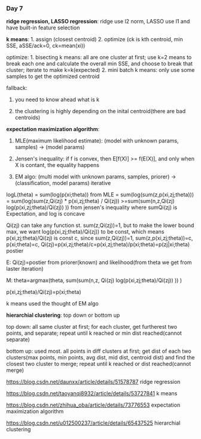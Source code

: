 ### Day 7

**ridge regression, LASSO regression**: ridge use l2 norm, LASSO use l1 and have built-in feature selection

**k means**: 1. assign (closest centroid) 2. optimize (ck is kth centroid, min SSE, aSSE/ack=0, ck=mean(xi))

optimize: 1. bisecting k means: all are one cluster at first; use k=2 means to break each one and calculate the overall min SSE, and choose to break that cluster; iterate to make k=k(expected) 2. mini batch k means: only use some samples to get the optimized centroid

fallback:

1. you need to know ahead what is k

2. the clustering is highly depending on the inital centroid(there are bad centroids)

**expectation maximization algorithm**: 

1. MLE(maximum likelihood estimate): (model with unknown params, samples) -> (model params)

2. Jensen's inequality: if f is convex, then E[f(X)] >= f(E(X)], and only when X is contant, the equality happens

3. EM algo: (multi model with unknown params, samples, priorer) -> (classification, model params) iterative

logL(theta) = sum(log(p(xi;theta)) from MLE = sum(log(sum(z,p(xi,zj;theta))) = sum(log(sum(z,Qi(zj) * p(xi,zj;theta) / Qi(zj)) >=sum(sum(n,z,Qi(zj) log(p(xi,zj;theta)/Qi(zj)) )) from jensen's inequality where sumQi(zj) is Expectation, and log is concave

Qi(zj) can take any function st. sum(z,Qi(zj))=1, but to make the lower bound max, we want log(p(xi,zj;theta)/Qi(zj)) to be const, which means p(xi,zj;theta)/Qi(zj) is const c, since sum(z,Qi(zj))=1, sum(z,p(xi,zj;theta))=c, p(xi;theta)=c, Qi(zj)=p(xi,zj;theta)/c=p(xi,zj;theta)/p(xi;theta)=p(zj|xi;theta) postier

E: Qi(zj)=postier from priorer(known) and likelihood(from theta we get from laster iteration)

M: theta=argmax(theta, sum(sum(n,z, Qi(zj) log(p(xi,zj;theta)/Qi(zj)) )) )

p(xi,zj;theta)/Qi(zj)=p(xi;theta)

k means used the thought of EM algo

**hierarchial clustering**: top down or bottom up

top down: all same cluster at first; for each cluster, get furtherest two points, and separate; repeat until k reached or min dist reached(cannot separate)

bottom up: used most. all points in diff clusters at first; get dist of each two clusters(max points, min points, avg dist, mid dist, centroid dist) and find the closest two cluster to merge; repeat until k reached or dist reached(cannot merge)

<https://blog.csdn.net/daunxx/article/details/51578787> ridge regression

<https://blog.csdn.net/taoyanqi8932/article/details/53727841> k means

<https://blog.csdn.net/zhihua_oba/article/details/73776553> expectation maximization algorithm

<https://blog.csdn.net/u012500237/article/details/65437525> hierarchial clustering

